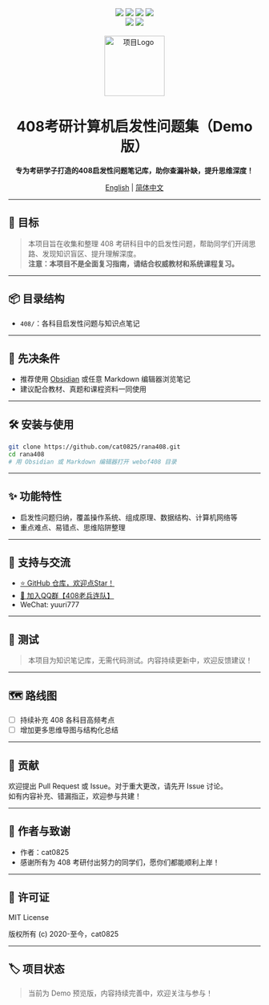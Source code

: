 <div align="center">
  <img src="https://img.shields.io/badge/OS-操作系统-blue?style=flat-square" />
  <img src="https://img.shields.io/badge/组成原理-计算机组成原理-green?style=flat-square" />
  <img src="https://img.shields.io/badge/状态-Demo--预览版-orange?style=flat-square" />
  <img src="https://img.shields.io/github/license/cat0825/rana408?style=flat-square" />
  <br>
  <img src="https://img.shields.io/badge/支持-考研408-4F8EF7?style=flat-square" />
  <img src="https://img.shields.io/badge/交流群-408老兵连队-ffca28?style=flat-square" />
  <br><br>
  <img src="https://avatars.githubusercontent.com/u/13798212?s=200&v=4" width="120" alt="项目Logo" />
  <h1>408考研计算机启发性问题集（Demo版）</h1>
  <p><b>专为考研学子打造的408启发性问题笔记库，助你查漏补缺，提升思维深度！</b></p>
  <p>
    <a href="README_en.md">English</a> | <a href="README.md">简体中文</a>
  </p>
</div>

---

## 🧭 目标

> 本项目旨在收集和整理 408 考研科目中的启发性问题，帮助同学们开阔思路、发现知识盲区、提升理解深度。  
> **注意：本项目不是全面复习指南，请结合权威教材和系统课程复习。**

---

## 📦 目录结构

- `408/`：各科目启发性问题与知识点笔记

---

## 🚀 先决条件

- 推荐使用 [Obsidian](https://obsidian.md/) 或任意 Markdown 编辑器浏览笔记
- 建议配合教材、真题和课程资料一同使用

---

## 🛠️ 安装与使用

```bash
git clone https://github.com/cat0825/rana408.git
cd rana408
# 用 Obsidian 或 Markdown 编辑器打开 webof408 目录
```

---

## ✨ 功能特性

- 启发性问题归纳，覆盖操作系统、组成原理、数据结构、计算机网络等
- 重点难点、易错点、思维陷阱整理

---

## 💬 支持与交流

- [⭐️ GitHub 仓库，欢迎点Star！](https://github.com/cat0825/rana408)
- [💬 加入QQ群【408老兵连队】](https://qm.qq.com/q/2TfrHdTJJm)
- WeChat: yuuri777

---

## 🧪 测试

> 本项目为知识笔记库，无需代码测试。内容持续更新中，欢迎反馈建议！

---

## 🗺️ 路线图

- [ ] 持续补充 408 各科目高频考点
- [ ] 增加更多思维导图与结构化总结

---

## 🤝 贡献

欢迎提出 Pull Request 或 Issue。对于重大更改，请先开 Issue 讨论。  
如有内容补充、错漏指正，欢迎参与共建！

---

## 👤 作者与致谢

- 作者：cat0825
- 感谢所有为 408 考研付出努力的同学们，愿你们都能顺利上岸！

---

## 📄 许可证

MIT License

版权所有 (c) 2020-至今，cat0825

---

## 🏷️ 项目状态

> 当前为 Demo 预览版，内容持续完善中，欢迎关注与参与！

